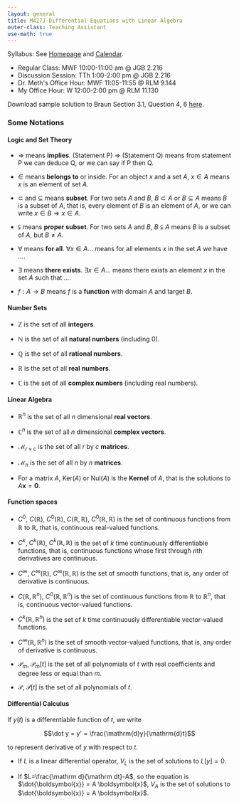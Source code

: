 ```yaml
---
layout: general
title: M427J Differential Equations with Linear Algebra
outer-class: Teaching Assistant
use-math: true
---
```


Syllabus: See [Homepage](https://web.ma.utexas.edu/users/jmeth/DEFall19/DEFall19Syll52800.html) and [Calendar](https://web.ma.utexas.edu/users/jmeth/DEFall19/DELessons.html).

- Regular Class: MWF 10:00-11:00 am @ JGB 2.216
- Discussion Session: TTh 1:00-2:00 pm @ JGB 2.216
- Dr. Meth's Office Hour: MWF 11:05-11:55 @ RLM 9.144
- My Office Hour: W 12:00-2:00 pm @ RLM 11.130

Download sample solution to Braun Section 3.1, Question 4, 6 [here](sample-solution.pdf).

### Some Notations

#### Logic and Set Theory

* $\Rightarrow$ means **implies**. (Statement P) $\Rightarrow$ (Statement Q) means from statement P we can deduce Q, or we can say if P then Q.

* $\in$ means **belongs to** or inside. For an object $x$ and a set $A$, $x \in A$ means $x$ is an element of set $A$.

* $\subset$ and $\subseteq$ means **subset**. For two sets $A$ and $B$, $B \subset A$ or $B \subseteq A$ means $B$ is a subset of $A$, that is, every element of $B$ is an element of $A$, or we can write $x \in B \Rightarrow x \in A$.

* $\subsetneqq$ means **proper subset**. For two sets $A$ and $B$, $B \subsetneqq A$ means $B$ is a subset of $A$, but $B \neq A$.

* $\forall$ means **for all**. $\forall x \in A \dots$ means for all elements $x$ in the set $A$ we have $\dots$.

* $\exists$ means **there exists**. $\exists x \in A \dots$ means there exists an element $x$ in the set $A$ such that $\dots$.

* $f: A \to B$ means $f$ is a **function** with domain $A$ and target $B$.

#### Number Sets

* $\mathbb Z$ is the set of all **integers**.

* $\mathbb N$ is the set of all **natural numbers** (including 0).

* $\mathbb Q$ is the set of all **rational numbers**.

* $\mathbb R$ is the set of all **real numbers**.

* $\mathbb C$ is the set of all **complex numbers** (including real numbers).

#### Linear Algebra

* $\mathbb R ^n$ is the set of all $n$ dimensional **real vectors**.

* $\mathbb C ^n$ is the set of all $n$ dimensional **complex vectors**.

* $\mathcal{M} _{r \times c}$ is the set of all $r$ by $c$ **matrices**.

* $\mathcal{M} _{n}$ is the set of all $n$ by $n$ **matrices**.

* For a matrix $A$, $\mathrm{Ker} (A)$ or $\mathrm{Nul} (A)$ is the **Kernel** of $A$, that is the solutions to $A\boldsymbol{x}=\boldsymbol{0}$.

#### Function spaces

* $C ^0$, $C (\mathbb R)$, $C ^0 (\mathbb R)$, $C (\mathbb R, \mathbb R)$, $C ^0 (\mathbb R, \mathbb R)$ is the set of continuous functions from $\mathbb R$ to $\mathbb R$, that is, continuous real-valued functions.

* $C ^k$, $C ^k (\mathbb R)$, $C ^k (\mathbb R, \mathbb R)$ is the set of $k$ time continuously differentiable functions, that is, continuous functions whose first through $n$th derivatives are continuous.

* $C ^\infty$, $C ^\infty (\mathbb R)$, $C ^\infty (\mathbb R, \mathbb R)$ is the set of smooth functions, that is, any order of derivative is continuous.

* $C (\mathbb R, \mathbb R ^n)$, $C ^0 (\mathbb R, \mathbb R ^n)$ is the set of continuous functions from $\mathbb R$ to $\mathbb R ^n$, that is, continuous vector-valued functions.

* $C ^k (\mathbb R, \mathbb R ^n)$ is the set of $k$ time continuously differentiable vector-valued functions.

* $C ^\infty (\mathbb R, \mathbb R ^n)$ is the set of smooth vector-valued functions, that is, any order of derivative is continuous.

* $\mathcal{P} _m$, $\mathcal{P} _m[t]$ is the set of all polynomials of $t$ with real coefficients and degree less or equal than $m$.

* $\mathcal{P}$, $\mathcal{P}[t]$ is the set of all polynomials of $t$.

#### Differential Calculus

If $y(t)$ is a differentiable function of $t$, we write

$$\dot y = y' = \frac{\mathrm{d}y}{\mathrm{d}t}$$

to represent derivative of $y$ with respect to $t$.

* If $L$ is a linear differential operator, $V _L$ is the set of solutions to $L[y] = 0$.

* If $L=\frac{\mathrm d}{\mathrm dt}-A$, so the equation is $\dot{\boldsymbol{x}} = A \boldsymbol{x}$, $V _A$ is the set of solutions to $\dot{\boldsymbol{x}} = A \boldsymbol{x}$.
